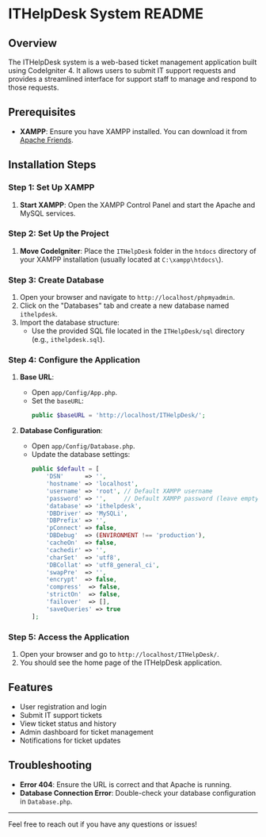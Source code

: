 # ITHelpDesk System README

## Overview
The ITHelpDesk system is a web-based ticket management application built using CodeIgniter 4. It allows users to submit IT support requests and provides a streamlined interface for support staff to manage and respond to those requests.

## Prerequisites

- **XAMPP**: Ensure you have XAMPP installed. You can download it from [Apache Friends](https://www.apachefriends.org/index.html).

## Installation Steps

### Step 1: Set Up XAMPP

1. **Start XAMPP**: Open the XAMPP Control Panel and start the Apache and MySQL services.

### Step 2: Set Up the Project

1. **Move CodeIgniter**: Place the `ITHelpDesk` folder in the `htdocs` directory of your XAMPP installation (usually located at `C:\xampp\htdocs\`).

### Step 3: Create Database

1. Open your browser and navigate to `http://localhost/phpmyadmin`.
2. Click on the "Databases" tab and create a new database named `ithelpdesk`.
3. Import the database structure:
   - Use the provided SQL file located in the `ITHelpDesk/sql` directory (e.g., `ithelpdesk.sql`).

### Step 4: Configure the Application

1. **Base URL**:
   - Open `app/Config/App.php`.
   - Set the `baseURL`:
     ```php
     public $baseURL = 'http://localhost/ITHelpDesk/';
     ```

2. **Database Configuration**:
   - Open `app/Config/Database.php`.
   - Update the database settings:
     ```php
     public $default = [
         'DSN'      => '',
         'hostname' => 'localhost',
         'username' => 'root', // Default XAMPP username
         'password' => '',     // Default XAMPP password (leave empty)
         'database' => 'ithelpdesk',
         'DBDriver' => 'MySQLi',
         'DBPrefix' => '',
         'pConnect' => false,
         'DBDebug'  => (ENVIRONMENT !== 'production'),
         'cacheOn'  => false,
         'cachedir' => '',
         'charSet'  => 'utf8',
         'DBCollat' => 'utf8_general_ci',
         'swapPre'  => '',
         'encrypt'  => false,
         'compress'  => false,
         'strictOn'  => false,
         'failover'  => [],
         'saveQueries' => true
     ];
     ```



### Step 5: Access the Application

1. Open your browser and go to `http://localhost/ITHelpDesk/`.
2. You should see the home page of the ITHelpDesk application.

## Features

- User registration and login
- Submit IT support tickets
- View ticket status and history
- Admin dashboard for ticket management
- Notifications for ticket updates

## Troubleshooting

- **Error 404**: Ensure the URL is correct and that Apache is running.
- **Database Connection Error**: Double-check your database configuration in `Database.php`.

---

Feel free to reach out if you have any questions or issues!
